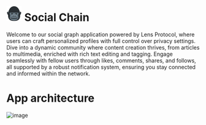 # <img height='40px' src="./public/logo.png"></img>  Social Chain

Welcome to our social graph application powered by Lens Protocol, where users can craft personalized profiles with full control over privacy settings. Dive into a dynamic community where content creation thrives, from articles to multimedia, enriched with rich text editing and tagging. Engage seamlessly with fellow users through likes, comments, shares, and follows, all supported by a robust notification system, ensuring you stay connected and informed within the network.

# App architecture
![image](https://github.com/sivasathyaseeelan/socialchain/assets/132554375/a9a62438-3ac4-41a4-b86f-0335f19de0f3)




